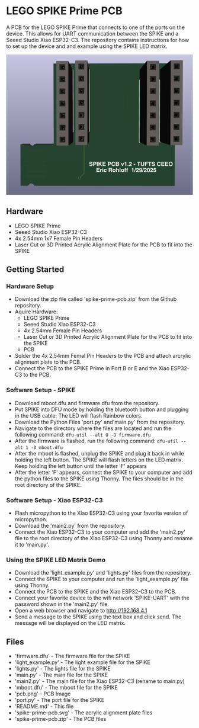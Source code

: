 # LEGO SPIKE Prime PCB

A PCB for the LEGO SPIKE Prime that connects to one of the ports on the device.
This allows for UART communication between the SPIKE and a Seeed Studio Xiao
ESP32-C3. The repository contains instructions for how to set up the device and
and example using the SPIKE LED matrix.

![screenshot](pcb.png)

## Hardware

-   LEGO SPIKE Prime
-   Seeed Studio Xiao ESP32-C3
-   4x 2.54mm 1x7 Female Pin Headers
-   Laser Cut or 3D Printed Acrylic Alignment Plate for the PCB to fit into the
    SPIKE

## Getting Started

### Hardware Setup

-   Download the zip file called 'spike-prime-pcb.zip' from the Github
    repository.
-   Aquire Hardware:
    -   LEGO SPIKE Prime
    -   Seeed Studio Xiao ESP32-C3
    -   4x 2.54mm Female Pin Headers
    -   Laser Cut or 3D Printed Acrylic Alignment Plate for the PCB to fit into
        the SPIKE
    -   PCB
-   Solder the 4x 2.54mm Femal Pin Headers to the PCB and attach arcrylic
    alignment plate to the PCB.
-   Connect the PCB to the SPIKE Prime in Port B or E and the Xiao ESP32-C3 to
    the PCB.

### Software Setup - SPIKE

-   Download mboot.dfu and firmware.dfu from the repository.
-   Put SPIKE into DFU mode by holding the bluetooth button and plugging in the
    USB cable. The LED will flash Rainbow colors.
-   Download the Python Files 'port.py' and'main.py' from the repository.
-   Navigate to the directory where the files are located and run the following
    command: `dfu-util --alt 0 -D firmware.dfu`
-   After the firmware is flashed, run the following command:
    `dfu-util --alt 1 -D mboot.dfu`
-   After the mboot is flashed, unplug the SPIKE and plug it back in while
    holding the left button. The SPIKE will flash letters on the LED matrix.
    Keep holding the left button until the letter 'F' appears
-   After the letter 'F' appears, connect the SPIKE to your computer and add the
    python files to the SPIKE using Thonny. The files should be in the root
    directory of the SPIKE.

### Software Setup - Xiao ESP32-C3

-   Flash micropython to the Xiao ESP32-C3 using your favorite version of
    micropython.
-   Download the 'main2.py' from the repository.
-   Connect the Xiao ESP32-C3 to your computer and add the 'main2.py' file to
    the root directory of the Xiao ESP32-C3 using Thonny and rename it to
    'main.py'.

### Using the SPIKE LED Matrix Demo

-   Download the 'light_example.py' and 'lights.py' files from the repository.
-   Connect the SPIKE to your computer and run the 'light_example.py' file using
    Thonny.
-   Connect the PCB to the SPIKE and the Xiao ESP32-C3 to the PCB.
-   Connect your favorite device to the wifi network 'SPIKE-UART' with the
    password shown in the 'main2.py' file.
-   Open a web browser and navigate to http://192.168.4.1
-   Send a message to the SPIKE using the text box and click send. The message
    will be displayed on the LED matrix.

## Files

-   'firmware.dfu' - The firmware file for the SPIKE
-   'light_example.py' - The light example file for the SPIKE
-   'lights.py' - The lights file for the SPIKE
-   'main.py' - The main file for the SPIKE
-   'main2.py' - The main file for the Xiao ESP32-C3 (rename to main.py)
-   'mboot.dfu' - The mboot file for the SPIKE
-   'pcb.png' - PCB Image
-   'port.py' - The port file for the SPIKE
-   'README.md' - This file
-   'spike-prime-pcb.svg' - The acrylic alignment plate files
-   'spike-prime-pcb.zip' - The PCB files
